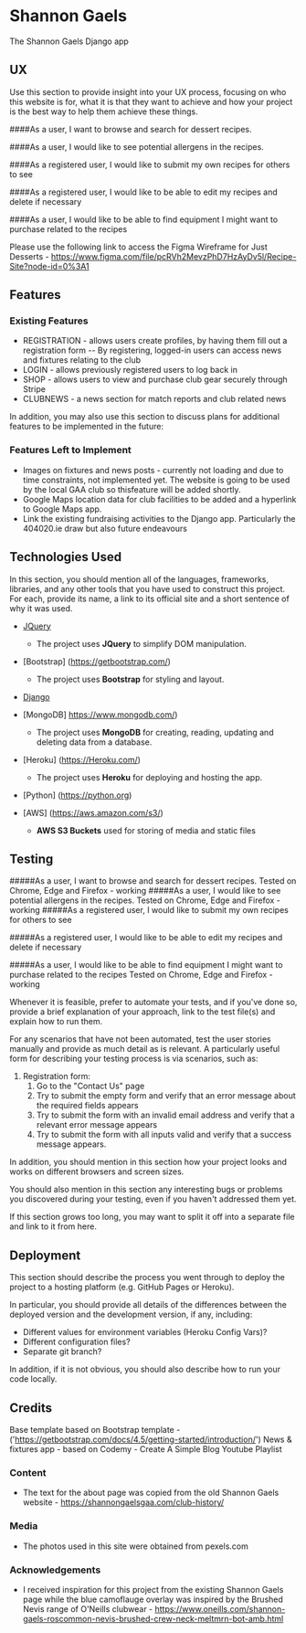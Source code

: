 # Shannon Gaels 

The Shannon Gaels Django app 
 
## UX
 
Use this section to provide insight into your UX process, focusing on who this website is for, what it is that they want to achieve and how your project is the best way to help them achieve these things.

####As a user, I want to browse and search for dessert recipes.

####As a user, I would like to see potential allergens in the recipes.

####As a registered user, I would like to submit my own recipes for others to see

####As a registered user, I would like to be able to edit my recipes and delete if necessary

####As a user, I would like to be able to find equipment I might want to purchase related to the recipes


Please use the following link to access the Figma Wireframe for Just Desserts - https://www.figma.com/file/pcRVh2MevzPhD7HzAyDv5l/Recipe-Site?node-id=0%3A1

## Features


 
### Existing Features
- REGISTRATION - allows users create profiles, by having them fill out a registration form
-- By registering, logged-in users can access news and fixtures relating to the club
- LOGIN - allows previously registered users to log back in
- SHOP - allows users to view and purchase club gear securely through Stripe
- CLUBNEWS - a news section for match reports and club related news


In addition, you may also use this section to discuss plans for additional features to be implemented in the future:

### Features Left to Implement
- Images on fixtures and news posts - currently not loading and due to time constraints, not implemented yet. 
The website is going to be used by the local GAA club so thisfeature will be added shortly. 
- Google Maps location data for club facilities to be added and a hyperlink to Google Maps app. 
- Link the existing fundraising activities to the Django app. Particularly the 404020.ie draw but also future endeavours

## Technologies Used

In this section, you should mention all of the languages, frameworks, libraries, and any other tools that you have used to construct this project. For each, provide its name, a link to its official site and a short sentence of why it was used.

- [JQuery](https://jquery.com)
    - The project uses **JQuery** to simplify DOM manipulation.
- [Bootstrap]  (https://getbootstrap.com/)
    - The project uses **Bootstrap** for styling and layout.
- [Django](https://www.djangoproject.com/)
    
- [MongoDB] https://www.mongodb.com/)
    - The project uses **MongoDB** for creating, reading, updating and deleting data from a database.
- [Heroku]  (https://Heroku.com/)
    - The project uses **Heroku** for deploying and hosting the app.
- [Python] (https://python.org)
- [AWS] (https://aws.amazon.com/s3/)
    - **AWS S3 Buckets** used for storing of media and static files


## Testing

#####As a user, I want to browse and search for dessert recipes.
Tested on Chrome, Edge and Firefox - working
#####As a user, I would like to see potential allergens in the recipes.
Tested on Chrome, Edge and Firefox - working
#####As a registered user, I would like to submit my own recipes for others to see

#####As a registered user, I would like to be able to edit my recipes and delete if necessary

#####As a user, I would like to be able to find equipment I might want to purchase related to the recipes
Tested on Chrome, Edge and Firefox - working

Whenever it is feasible, prefer to automate your tests, and if you've done so, provide a brief explanation of your approach, link to the test file(s) and explain how to run them.

For any scenarios that have not been automated, test the user stories manually and provide as much detail as is relevant. A particularly useful form for describing your testing process is via scenarios, such as:

1. Registration form:
    1. Go to the "Contact Us" page
    2. Try to submit the empty form and verify that an error message about the required fields appears
    3. Try to submit the form with an invalid email address and verify that a relevant error message appears
    4. Try to submit the form with all inputs valid and verify that a success message appears.

In addition, you should mention in this section how your project looks and works on different browsers and screen sizes.

You should also mention in this section any interesting bugs or problems you discovered during your testing, even if you haven't addressed them yet.

If this section grows too long, you may want to split it off into a separate file and link to it from here.

## Deployment

This section should describe the process you went through to deploy the project to a hosting platform (e.g. GitHub Pages or Heroku).

In particular, you should provide all details of the differences between the deployed version and the development version, if any, including:
- Different values for environment variables (Heroku Config Vars)?
- Different configuration files?
- Separate git branch?

In addition, if it is not obvious, you should also describe how to run your code locally.


## Credits
Base template based on Bootstrap template - ('https://getbootstrap.com/docs/4.5/getting-started/introduction/')
News & fixtures app - based on Codemy - Create A Simple Blog Youtube Playlist

### Content
- The text for the about page was copied from the old Shannon Gaels website - https://shannongaelsgaa.com/club-history/

### Media
- The photos used in this site were obtained from pexels.com

### Acknowledgements

- I received inspiration for this project from the existing Shannon Gaels page while the blue camoflauge overlay was inspired by 
the Brushed Nevis range of O'Neills clubwear - https://www.oneills.com/shannon-gaels-roscommon-nevis-brushed-crew-neck-meltmrn-bot-amb.html